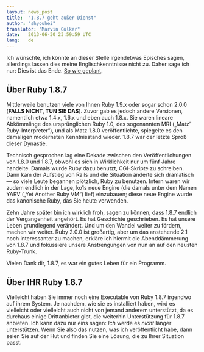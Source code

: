 ```yaml
---
layout: news_post
title:  "1.8.7 geht außer Dienst"
author: "shyouhei"
translator: "Marvin Gülker"
date:   2013-06-30 23:59:59 UTC
lang:   de
---
```


Ich wünschte, ich könnte an dieser Stelle irgendetwas Episches sagen,
allerdings lassen dies meine Englischkenntnisse nicht zu. Daher sage
ich nur: Dies ist das Ende. [So wie geplant][1].

[1]: /de/news/2011/10/11/plne-fr-1-8-7/

## Über Ruby 1.8.7

Mittlerweile benutzen viele von Ihnen Ruby 1.9.x oder sogar schon
2.0.0 (**FALLS NICHT, TUN SIE DAS**). Zuvor gab es jedoch andere
Versionen, namentlich etwa 1.4.x, 1.6.x und eben auch 1.8.x. Sie waren
lineare Abkömmlinge des ursprünglichen Ruby 1.0, des sogenannten MRI
(„Matz’ Ruby-Interpreter“), und als Matz 1.8.0 veröffentlichte,
spiegelte es den damaligen modernsten Kenntnisstand wieder. 1.8.7 war
der letzte Sproß dieser Dynastie.

Technisch gesprochen lag eine Dekade zwischen den Veröffentlichungen von
1.8.0 und 1.8.7, obwohl es sich in Wirklichkeit nur um fünf
Jahre handelte. Damals wurde Ruby dazu benutzt, CGI-Skripte zu
schreiben. Dann kam der Aufstieg von Rails und die Situation änderte
sich dramatisch — so viele Leute begannen plötzlich, Ruby zu
benutzen. Intern waren wir zudem endlich in der Lage, ko1s neue Engine
(die damals unter dem Namen YARV („Yet Another Ruby VM“) lief)
einzubauen; diese neue Engine wurde das kanonische Ruby, das Sie heute
verwenden.

Zehn Jahre später bin ich wirklich froh, sagen zu können, dass 1.8.7
endlich der Vergangenheit angehört. Es hat Geschichte geschrieben. Es
hat unsere Leben grundlegend verändert. Und um den Wandel weiter zu
fördern, machen wir weiter. Ruby 2.0.0 ist großartig, aber um das
anstehende 2.1 noch interessanter zu machen, erkläre ich hiermit die
Abenddämmerung von 1.8.7 und fokussiere unsere Anstrengungen von nun
an auf den neusten Ruby-Trunk.

Vielen Dank dir, 1.8.7, es war ein gutes Leben für ein Programm.

## Über IHR Ruby 1.8.7

Vielleicht haben Sie immer noch eine Executable von Ruby 1.8.7
irgendwo auf ihrem System. Je nachdem, wie sie es installiert haben,
wird es vielleicht oder vielleicht auch nicht von jemand anderem
unterstützt, da es durchaus einige Drittanbieter gibt, die weiterhin
Unterstützung für 1.8.7 anbieten. Ich kann dazu nur eins sagen: _Ich_
werde es _nicht_ länger unterstützen. Wenn Sie also das nutzen, was
ich veröffentlicht habe, dann seien Sie auf der Hut und finden Sie
eine Lösung, die zu Ihrer Situation passt.
